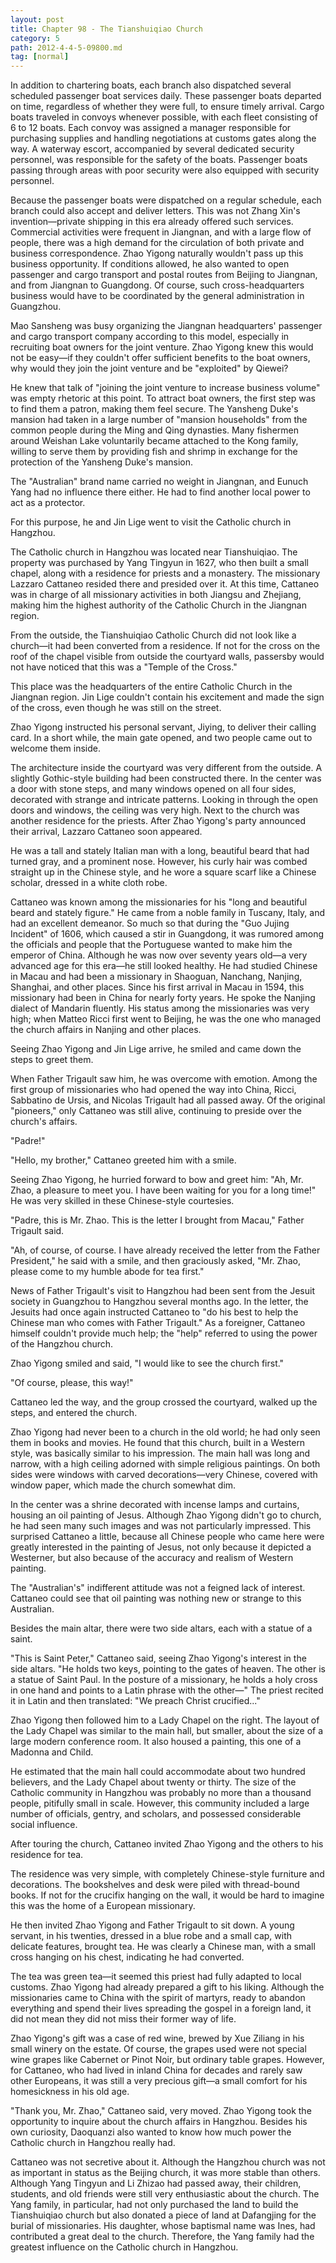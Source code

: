 ```yaml
---
layout: post
title: Chapter 98 - The Tianshuiqiao Church
category: 5
path: 2012-4-4-5-09800.md
tag: [normal]
---
```


In addition to chartering boats, each branch also dispatched several scheduled passenger boat services daily. These passenger boats departed on time, regardless of whether they were full, to ensure timely arrival. Cargo boats traveled in convoys whenever possible, with each fleet consisting of 6 to 12 boats. Each convoy was assigned a manager responsible for purchasing supplies and handling negotiations at customs gates along the way. A waterway escort, accompanied by several dedicated security personnel, was responsible for the safety of the boats. Passenger boats passing through areas with poor security were also equipped with security personnel.

Because the passenger boats were dispatched on a regular schedule, each branch could also accept and deliver letters. This was not Zhang Xin's invention—private shipping in this era already offered such services. Commercial activities were frequent in Jiangnan, and with a large flow of people, there was a high demand for the circulation of both private and business correspondence. Zhao Yigong naturally wouldn't pass up this business opportunity. If conditions allowed, he also wanted to open passenger and cargo transport and postal routes from Beijing to Jiangnan, and from Jiangnan to Guangdong. Of course, such cross-headquarters business would have to be coordinated by the general administration in Guangzhou.

Mao Sansheng was busy organizing the Jiangnan headquarters' passenger and cargo transport company according to this model, especially in recruiting boat owners for the joint venture. Zhao Yigong knew this would not be easy—if they couldn't offer sufficient benefits to the boat owners, why would they join the joint venture and be "exploited" by Qiewei?

He knew that talk of "joining the joint venture to increase business volume" was empty rhetoric at this point. To attract boat owners, the first step was to find them a patron, making them feel secure. The Yansheng Duke's mansion had taken in a large number of "mansion households" from the common people during the Ming and Qing dynasties. Many fishermen around Weishan Lake voluntarily became attached to the Kong family, willing to serve them by providing fish and shrimp in exchange for the protection of the Yansheng Duke's mansion.

The "Australian" brand name carried no weight in Jiangnan, and Eunuch Yang had no influence there either. He had to find another local power to act as a protector.

For this purpose, he and Jin Lige went to visit the Catholic church in Hangzhou.

The Catholic church in Hangzhou was located near Tianshuiqiao. The property was purchased by Yang Tingyun in 1627, who then built a small chapel, along with a residence for priests and a monastery. The missionary Lazzaro Cattaneo resided there and presided over it. At this time, Cattaneo was in charge of all missionary activities in both Jiangsu and Zhejiang, making him the highest authority of the Catholic Church in the Jiangnan region.

From the outside, the Tianshuiqiao Catholic Church did not look like a church—it had been converted from a residence. If not for the cross on the roof of the chapel visible from outside the courtyard walls, passersby would not have noticed that this was a "Temple of the Cross."

This place was the headquarters of the entire Catholic Church in the Jiangnan region. Jin Lige couldn't contain his excitement and made the sign of the cross, even though he was still on the street.

Zhao Yigong instructed his personal servant, Jiying, to deliver their calling card. In a short while, the main gate opened, and two people came out to welcome them inside.

The architecture inside the courtyard was very different from the outside. A slightly Gothic-style building had been constructed there. In the center was a door with stone steps, and many windows opened on all four sides, decorated with strange and intricate patterns. Looking in through the open doors and windows, the ceiling was very high. Next to the church was another residence for the priests. After Zhao Yigong's party announced their arrival, Lazzaro Cattaneo soon appeared.

He was a tall and stately Italian man with a long, beautiful beard that had turned gray, and a prominent nose. However, his curly hair was combed straight up in the Chinese style, and he wore a square scarf like a Chinese scholar, dressed in a white cloth robe.

Cattaneo was known among the missionaries for his "long and beautiful beard and stately figure." He came from a noble family in Tuscany, Italy, and had an excellent demeanor. So much so that during the "Guo Jujing Incident" of 1606, which caused a stir in Guangdong, it was rumored among the officials and people that the Portuguese wanted to make him the emperor of China. Although he was now over seventy years old—a very advanced age for this era—he still looked healthy. He had studied Chinese in Macau and had been a missionary in Shaoguan, Nanchang, Nanjing, Shanghai, and other places. Since his first arrival in Macau in 1594, this missionary had been in China for nearly forty years. He spoke the Nanjing dialect of Mandarin fluently. His status among the missionaries was very high; when Matteo Ricci first went to Beijing, he was the one who managed the church affairs in Nanjing and other places.

Seeing Zhao Yigong and Jin Lige arrive, he smiled and came down the steps to greet them.

When Father Trigault saw him, he was overcome with emotion. Among the first group of missionaries who had opened the way into China, Ricci, Sabbatino de Ursis, and Nicolas Trigault had all passed away. Of the original "pioneers," only Cattaneo was still alive, continuing to preside over the church's affairs.

"Padre!"

"Hello, my brother," Cattaneo greeted him with a smile.

Seeing Zhao Yigong, he hurried forward to bow and greet him: "Ah, Mr. Zhao, a pleasure to meet you. I have been waiting for you for a long time!" He was very skilled in these Chinese-style courtesies.

"Padre, this is Mr. Zhao. This is the letter I brought from Macau," Father Trigault said.

"Ah, of course, of course. I have already received the letter from the Father President," he said with a smile, and then graciously asked, "Mr. Zhao, please come to my humble abode for tea first."

News of Father Trigault's visit to Hangzhou had been sent from the Jesuit society in Guangzhou to Hangzhou several months ago. In the letter, the Jesuits had once again instructed Cattaneo to "do his best to help the Chinese man who comes with Father Trigault." As a foreigner, Cattaneo himself couldn't provide much help; the "help" referred to using the power of the Hangzhou church.

Zhao Yigong smiled and said, "I would like to see the church first."

"Of course, please, this way!"

Cattaneo led the way, and the group crossed the courtyard, walked up the steps, and entered the church.

Zhao Yigong had never been to a church in the old world; he had only seen them in books and movies. He found that this church, built in a Western style, was basically similar to his impression. The main hall was long and narrow, with a high ceiling adorned with simple religious paintings. On both sides were windows with carved decorations—very Chinese, covered with window paper, which made the church somewhat dim.

In the center was a shrine decorated with incense lamps and curtains, housing an oil painting of Jesus. Although Zhao Yigong didn't go to church, he had seen many such images and was not particularly impressed. This surprised Cattaneo a little, because all Chinese people who came here were greatly interested in the painting of Jesus, not only because it depicted a Westerner, but also because of the accuracy and realism of Western painting.

The "Australian's" indifferent attitude was not a feigned lack of interest. Cattaneo could see that oil painting was nothing new or strange to this Australian.

Besides the main altar, there were two side altars, each with a statue of a saint.

"This is Saint Peter," Cattaneo said, seeing Zhao Yigong's interest in the side altars. "He holds two keys, pointing to the gates of heaven. The other is a statue of Saint Paul. In the posture of a missionary, he holds a holy cross in one hand and points to a Latin phrase with the other—" The priest recited it in Latin and then translated: "We preach Christ crucified..."

Zhao Yigong then followed him to a Lady Chapel on the right. The layout of the Lady Chapel was similar to the main hall, but smaller, about the size of a large modern conference room. It also housed a painting, this one of a Madonna and Child.

He estimated that the main hall could accommodate about two hundred believers, and the Lady Chapel about twenty or thirty. The size of the Catholic community in Hangzhou was probably no more than a thousand people, pitifully small in scale. However, this community included a large number of officials, gentry, and scholars, and possessed considerable social influence.

After touring the church, Cattaneo invited Zhao Yigong and the others to his residence for tea.

The residence was very simple, with completely Chinese-style furniture and decorations. The bookshelves and desk were piled with thread-bound books. If not for the crucifix hanging on the wall, it would be hard to imagine this was the home of a European missionary.

He then invited Zhao Yigong and Father Trigault to sit down. A young servant, in his twenties, dressed in a blue robe and a small cap, with delicate features, brought tea. He was clearly a Chinese man, with a small cross hanging on his chest, indicating he had converted.

The tea was green tea—it seemed this priest had fully adapted to local customs. Zhao Yigong had already prepared a gift to his liking. Although the missionaries came to China with the spirit of martyrs, ready to abandon everything and spend their lives spreading the gospel in a foreign land, it did not mean they did not miss their former way of life.

Zhao Yigong's gift was a case of red wine, brewed by Xue Ziliang in his small winery on the estate. Of course, the grapes used were not special wine grapes like Cabernet or Pinot Noir, but ordinary table grapes. However, for Cattaneo, who had lived in inland China for decades and rarely saw other Europeans, it was still a very precious gift—a small comfort for his homesickness in his old age.

"Thank you, Mr. Zhao," Cattaneo said, very moved. Zhao Yigong took the opportunity to inquire about the church affairs in Hangzhou. Besides his own curiosity, Daoquanzi also wanted to know how much power the Catholic church in Hangzhou really had.

Cattaneo was not secretive about it. Although the Hangzhou church was not as important in status as the Beijing church, it was more stable than others. Although Yang Tingyun and Li Zhizao had passed away, their children, students, and old friends were still very enthusiastic about the church. The Yang family, in particular, had not only purchased the land to build the Tianshuiqiao church but also donated a piece of land at Dafangjing for the burial of missionaries. His daughter, whose baptismal name was Ines, had contributed a great deal to the church. Therefore, the Yang family had the greatest influence on the Catholic church in Hangzhou.